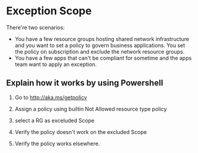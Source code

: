 # Exception Scope

There're two scenarios:
- You have a few resource groups hosting shared network infrastructure and you want to set a policy to govern business applications. You set the policy on subscription and exclude the network resource groups.
- You have a few apps that can't be compliant for sometime and the apps team want to apply an exception.

## Explain how it works by using Powershell

1. Go to http://aka.ms/getpolicy

2. Assign a policy using builtin Not Allowed resource type policy

3. select a RG as exceluded Scope

4. Verify the policy doesn't work on the excluded Scope

5. Verify the policy works elsewhere. 

